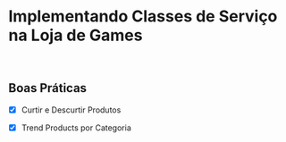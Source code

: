<h1>Implementando Classes de Serviço na Loja de Games</h1>

<br />

<h2>Boas Práticas</h2>

- [x] Curtir e Descurtir Produtos
- [x] Trend Products por Categoria

